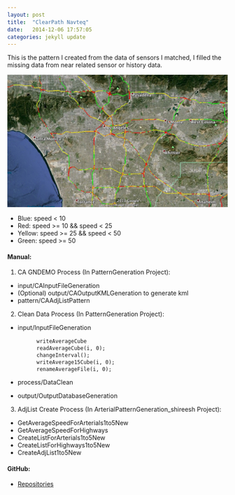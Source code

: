 ```yaml
---
layout: post
title:  "ClearPath Navteq"
date:   2014-12-06 17:57:05
categories: jekyll update
---
```

This is the pattern I created from the data of sensors I matched, I filled the missing data from near related sensor or history data. 

![Pattern](/images/clearpath_pattern.jpg)

* Blue:		speed < 10
* Red:		speed >= 10 && speed < 25
* Yellow:	speed >= 25 && speed < 50
* Green:	speed >= 50

#### **Manual:**
1. CA GNDEMO Process (In PatternGeneration Project):
* input/CAInputFileGeneration
* (Optional) output/CAOutputKMLGeneration to generate kml
* pattern/CAAdjListPattern

2. Clean Data Process (In PatternGeneration Project):
* input/InputFileGeneration

			writeAverageCube
			readAverageCube(i, 0);
			changeInterval();
			writeAverage15Cube(i, 0);
			renameAverageFile(i, 0);
* process/DataClean
* output/OutputDatabaseGeneration

3. AdjList Create Process (In ArterialPatternGeneration_shireesh Project):
* GetAverageSpeedForArterials1to5New
* GetAverageSpeedForHighways
* CreateListForArterials1to5New
* CreateListForHighways1to5New
*  CreateAdjList1to5New

#### **GitHub:**
* [Repositories](https://github.com/usunyu/ClearPath/tree/master/Nevteq)
